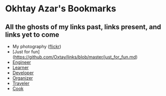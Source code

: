 Okhtay Azar's Bookmarks
=====

## All the ghosts of my links past, links present, and links yet to come

+ My photography ([flickr](https://www.flickr.com/photos/oxtay/))
+ [Just for fun] (https://github.com/Oxtay/links/blob/master/just_for_fun.md)
+ [Engineer](https://github.com/Oxtay/links/blob/master/engineer.md)
+ [Learner](https://github.com/Oxtay/links/blob/master/learner.md)
+ [Developer](https://github.com/Oxtay/links/blob/master/developer.md)
+ [Organizer](https://github.com/Oxtay/links/blob/master/organizer.md)
+ [Traveler](https://github.com/Oxtay/links/blob/master/traveler.md)
+ [Cook](https://github.com/Oxtay/links/blob/master/cook.md)

